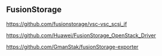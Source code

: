 ## FusionStorage

https://github.com/fusionstorage/vsc-vsc_scsi_if

https://github.com/Huawei/FusionStorage_OpenStack_Driver

https://github.com/GmanStak/fusionStorage-exporter
